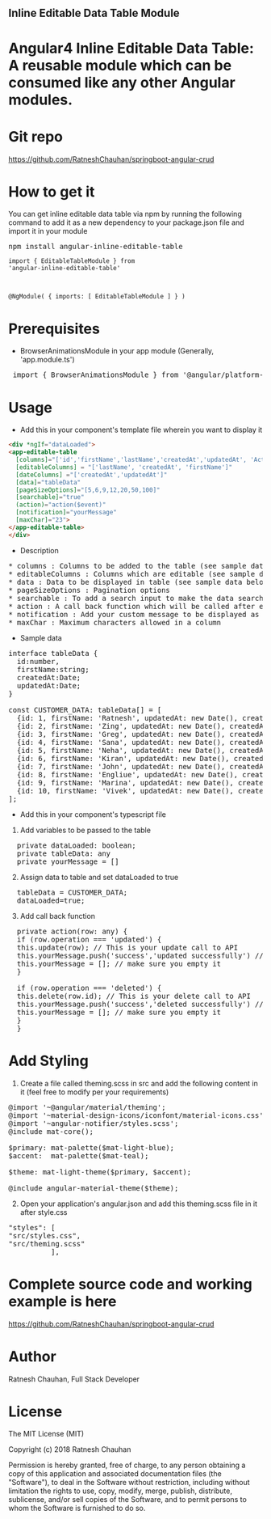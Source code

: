 ## Inline Editable Data Table Module

Angular4 Inline Editable Data Table: A reusable module which can be consumed like any other Angular modules.
===========================================

Git repo
=================

https://github.com/RatneshChauhan/springboot-angular-crud

How to get it
=================
You can get inline editable data table via npm by running the following command to add it as a new dependency to your package.json file and import it in your module

<pre>npm install angular-inline-editable-table</pre>

<code>import { EditableTableModule } from 'angular-inline-editable-table'
 
@NgModule( {
  imports: [
    EditableTableModule
  ]
} )
</code>

Prerequisites
================

*	BrowserAnimationsModule in your app module (Generally, 'app.module.ts')

<pre> import { BrowserAnimationsModule } from '@angular/platform-browser/animations'; </pre>

Usage
=============

*	Add this in your component's template file wherein you want to display it

```html
<div *ngIf="dataLoaded">
<app-editable-table 
  [columns]="['id','firstName','lastName','createdAt','updatedAt', 'Actions']"
  [editableColumns] = "['lastName', 'createdAt', 'firstName']"
  [dateColumns] ="['createdAt','updatedAt']"
  [data]="tableData" 
  [pageSizeOptions]="[5,6,9,12,20,50,100]" 
  [searchable]="true" 
  (action)="action($event)"
  [notification]="yourMessage"
  [maxChar]="23">
</app-editable-table>
</div>
```

*	Description

<pre>
* columns : Columns to be added to the table (see sample data below, make sure json keys matches the names of your columns in table)
* editableColumns : Columns which are editable (see sample data below, make sure json keys matches the names of your columns in table)
* data : Data to be displayed in table (see sample data below, make sure json keys matches the names of your columns in table)
* pageSizeOptions : Pagination options
* searchable : To add a search input to make the data searchable (default is false)
* action : A call back function which will be called after each actions like edit or delete
* notification : Add your custom message to be displayed as a notification after an action is performed on the table.
* maxChar : Maximum characters allowed in a column
</pre>

*	Sample data

<pre>
interface tableData {
  id:number,
  firstName:string;
  createdAt:Date;
  updatedAt:Date;
}

const CUSTOMER_DATA: tableData[] = [
  {id: 1, firstName: 'Ratnesh', updatedAt: new Date(), createdAt: new Date()},
  {id: 2, firstName: 'Zing', updatedAt: new Date(), createdAt: new Date()},
  {id: 3, firstName: 'Greg', updatedAt: new Date(), createdAt: new Date()},
  {id: 4, firstName: 'Sana', updatedAt: new Date(), createdAt: new Date()},
  {id: 5, firstName: 'Neha', updatedAt: new Date(), createdAt: new Date()},
  {id: 6, firstName: 'Kiran', updatedAt: new Date(), createdAt: new Date()},
  {id: 7, firstName: 'John', updatedAt: new Date(), createdAt: new Date()},
  {id: 8, firstName: 'Engliue', updatedAt: new Date(), createdAt: new Date()},
  {id: 9, firstName: 'Marina', updatedAt: new Date(), createdAt: new Date()},
  {id: 10, firstName: 'Vivek', updatedAt: new Date(), createdAt: new Date()},
];
</pre>

*	Add this in your component's typescript file

1. Add variables to be passed to the table

<pre>
  private dataLoaded: boolean;
  private tableData: any
  private yourMessage = []
</pre>

2.  Assign data to table and set dataLoaded to true

<pre>
  tableData = CUSTOMER_DATA;
  dataLoaded=true;
</pre>

3.  Add call back function

<pre>
  private action(row: any) {
  if (row.operation === 'updated') {
  this.update(row); // This is your update call to API
  this.yourMessage.push('success','updated successfully') // Show update success notification
  this.yourMessage = []; // make sure you empty it
  }
  
  if (row.operation === 'deleted') {
  this.delete(row.id); // This is your delete call to API
  this.yourMessage.push('success','deleted successfully') // Show delete success notification
  this.yourMessage = []; // make sure you empty it
  }
  }
</pre>

Add Styling
=======================================
1.	Create a file called theming.scss in src and add the following content in it (feel free to modify per your requirements)

<pre>
@import '~@angular/material/theming';
@import '~material-design-icons/iconfont/material-icons.css';
@import '~angular-notifier/styles.scss';
@include mat-core();

$primary: mat-palette($mat-light-blue);
$accent:  mat-palette($mat-teal);

$theme: mat-light-theme($primary, $accent);

@include angular-material-theme($theme);
</pre>

2.	Open your application's angular.json and add this theming.scss file in it after style.css

<pre>
"styles": [
"src/styles.css",
"src/theming.scss"
          ],
</pre>

Complete source code and working example is here 
=================================================

https://github.com/RatneshChauhan/springboot-angular-crud

Author
===============
Ratnesh Chauhan, Full Stack Developer

License
======================
The MIT License (MIT)

Copyright (c) 2018 Ratnesh Chauhan

Permission is hereby granted, free of charge, to any person obtaining a copy of this application and associated documentation files (the "Software"), to deal in the Software without restriction, including without limitation the rights to use, copy, modify, merge, publish, distribute, sublicense, and/or sell copies of the Software, and to permit persons to whom the Software is furnished to do so.



